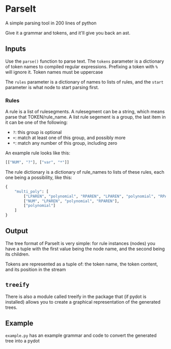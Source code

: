 # ParseIt

A simple parsing tool in 200 lines of python

Give it a grammar and tokens, and it'll give you back an ast.

## Inputs

Use the `parse()` function to parse text. The `tokens` parameter is a dictionary of token names to compiled regular expressions.
Prefixing a token with `%` will ignore it. Token names must be uppercase

The `rules` parameter is a dictionary of names to lists of rules, and the `start` parameter is what node to start parsing first.

### Rules

A rule is a list of rulesegments. A rulesegment can be a string, which means parse that TOKEN/rule_name.
A list rule segement is a group, the last item in it can be one of the following:

- `?`: this group is optional
- `+`: match at least one of this group, and possibly more
- `*`: match any number of this group, including zero

An example rule looks like this:
```python
[["NUM", "?"], ["var", "*"]]
``` 

The rule dictionary is a dictionary of rule_names to lists of these rules, each one being a possibility, like this:
```python
{
    "multi_poly": [
        ["LPAREN", "polynomial", "RPAREN", "LPAREN", "polynomial", "RPAREN"],
        ["NUM", "LPAREN", "polynomial", "RPAREN"],
        ["polynomial"]
    ]
}
```

## Output

The tree format of ParseIt is very simple: for rule instances (nodes) you have a tuple with the first value being the node name, and the second being its children.

Tokens are represented as a tuple of: the token name, the token content, and its position in the stream

## `treeify`

There is also a module called treeify in the package that (if pydot is installed) allows you to create a graphical representation of
the generated trees.

## Example

`example.py` has an example grammar and code to convert the generated tree into a pydot